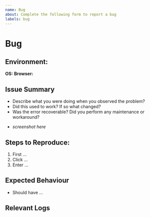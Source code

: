 ```yaml
---
name: Bug
about: Complete the following form to report a bug
labels: bug
---
```


# Bug

<!-- Please, complete the following form to report a bug. If some fields do not apply to your situation, feel free to skip them.-->

## Environment:

<!-- Describe the environment you used when you encountered the bug. -->

**OS:**
**Browser:**

## Issue Summary

- Describe what you were doing when you observed the problem?
- Did this used to work? If so what changed?
- Was the error recoverable? Did you perform any maintenance or workaround?

* _screenshot here_

## Steps to Reproduce:

<!-- Describe in detail how you encountered the bug.-->

1. First ...
2. Click ...
3. Enter ...

## Expected Behaviour

<!-- What was the intended behaviour? -->

- Should have ...

## Relevant Logs
